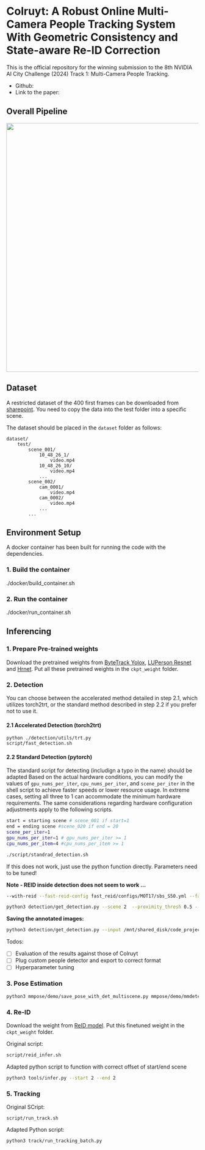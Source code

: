 # Colruyt: A Robust Online Multi-Camera People Tracking System With Geometric Consistency and State-aware Re-ID Correction

This is the official repository for the winning submission to the 8th NVIDIA AI City Challenge (2024) Track 1: Multi-Camera People Tracking.
- Github: 
- Link to the paper: 







## Overall Pipeline

<img src="architecture.png" width="650" />

## Dataset

A restricted dataset of the 400 first frames can be downloaded from [sharepoint](https://flandersmake.sharepoint.com/:f:/s/ap_20220182RETAINVILICON-FM_channel/EkeAe2jzxNxNkwwHbz33JnUBZsAnC6A20hM5bhl3-gAaYQ?e=quuZo5). You need to copy the data into the test folder into a specific scene. 


The dataset should be placed in the `dataset` folder as follows:

```
dataset/
    test/
        scene_001/
            10_48_26_1/
                video.mp4
            10_48_26_10/
                video.mp4
            ...
        scene_002/
            cam_0001/
                video.mp4
            cam_0002/
                video.mp4
            ...
        ...
```

## Environment Setup

A docker container has been built for running the code with the dependencies.

### 1. Build the container

./docker/build_container.sh

### 2. Run the container

./docker/run_container.sh


## Inferencing
### 1. Prepare Pre-trained weights

Download the pretrained weights from [ByteTrack Yolox](https://drive.google.com/file/d/1LVFqYqx88R0TUjCMbTaKrJkL7-SdCSmC/view?usp=drive_link), [LUPerson Resnet](https://drive.google.com/file/d/1xDKWJRWja01nNOeV7TWcn58sHYSal2k9/view?usp=drive_link) and [Hrnet](https://drive.google.com/file/d/1tNT6gOBB95qYPCypvCctj1o-r7bzdwxA/view?usp=drive_link). Put all these pretrained weights in the `ckpt_weight` folder.

### 2. Detection
You can choose between the accelerated method detailed in step 2.1, which utilizes torch2trt, or the standard method described in step 2.2 if you prefer not to use it.

#### 2.1 Accelerated Detection (torch2trt)
```
python ./detection/utils/trt.py
script/fast_detection.sh
```
#### 2.2 Standard Detection (pytorch)

The standard script for detecting (includign a typo in the name) should be adapted Based on the actual hardware conditions, you can modify the values of `gpu_nums_per_iter`, `cpu_nums_per_iter`, and `scene_per_iter` in the shell script to achieve faster speeds or lower resource usage. In extreme cases, setting all three to 1 can accommodate the minimum hardware requirements. The same considerations regarding hardware configuration adjustments apply to the following scripts. 

```Bash
start = starting scene # scene_001 if start=1
end = ending scene #scene_020 if end = 20
scene_per_iter=1
gpu_nums_per_iter=1 # gpu_nums_per_iter >= 1
cpu_nums_per_item=4 #cpu_nums_per_item >= 1
```

```Bash
./script/standrad_detection.sh
```

If this does not work, just use the python function directly. Parameters need to be tuned!

**Note - REID inside detection does not seem to work ...**

```Bash
--with-reid --fast-reid-config fast_reid/configs/MOT17/sbs_S50.yml --fast-reid-weights pretrained/mot17_sbs_S50.pth
```

```Bash
python3 detection/get_detection.py --scene 2  --proximity_thresh 0.5 --appearance_thresh 0.25 --fuse --save_processed_img --save_annotated_img --batchsize 16
```

**Saving the annotated images:**
```Bash
python3 detection/get_detection.py --input /mnt/shared_disk/code_projects/Retain_asset_reID/PoseTrack/dataset/test/slim_people_tracking_data_entrance_checkout_first_isles --proximity_thresh 0.5 --appearance_thresh 0.25 --fuse --conf 0.1 --tsize 640 --track_high_thresh 0.5 --batchsize 16 --save_processed_img --save_annotated_img
```

Todos:
- [ ] Evaluation of the results against those of Colruyt
- [ ] Plug custom people detector and export to correct format
- [ ] Hyperparameter tuning

### 3. Pose Estimation

```Bash
python3 mmpose/demo/save_pose_with_det_multiscene.py mmpose/demo/mmdetection_cfg/faster_rcnn_r50_fpn_coco.py https://download.openxlab.org.cn/models/mmdetection/FasterR-CNN/weight/faster-rcnn_r50_fpn_1x_coco mmpose/configs/body_2d_keypoint/topdown_heatmap/coco/td-hm_hrnet-w32_8xb64-210e_coco-256x192.py ckpt_weight/td-hm_hrnet-w32_8xb64-210e_coco-256x192-81c58e40_20220909.pth --input dataset/test/scene_002 --output-root result/pose/scene_002 --draw-bbox --show-kpt-idx --start 1 --end 3
```

### 4. Re-ID

Download the weight from [ReID model](https://drive.google.com/file/d/17qbBmBX7DiT2lOuQ6rGHl8s9deKHkVn2/view?usp=sharing). Put this finetuned weight in the `ckpt_weight` folder.

Original script:
```Bash
script/reid_infer.sh
```

Adapted python script to function with correct offset of start/end scene
```Bash
python3 tools/infer.py --start 2 --end 2
```

### 5. Tracking

Original SCript:
```
script/run_track.sh
```

Adapted Python script:
```Bash
python3 track/run_tracking_batch.py
```